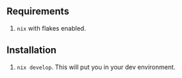 ## Requirements

1. `nix` with flakes enabled.

## Installation

1. `nix develop`. This will put you in your dev environment.
